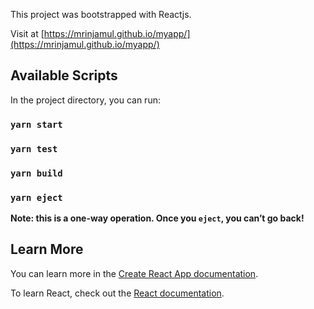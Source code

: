 This project was bootstrapped with Reactjs.

Visit at [https://mrinjamul.github.io/myapp/](https://mrinjamul.github.io/myapp/)

## Available Scripts

In the project directory, you can run:

### `yarn start`


### `yarn test`


### `yarn build`


### `yarn eject`


**Note: this is a one-way operation. Once you `eject`, you can’t go back!**

## Learn More

You can learn more in the [Create React App documentation](https://facebook.github.io/create-react-app/docs/getting-started).

To learn React, check out the [React documentation](https://reactjs.org/).

